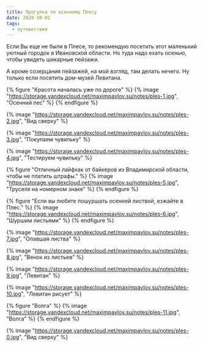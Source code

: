 ```yaml
---
title: Прогулка по осеннему Плесу
date: 2020-10-01
tags:
  - путешествия
---
```


Если Вы еще не были в Плесе, то рекомендую посетить этот маленький уютный городок в Ивановской области. Но туда надо ехать осенью, чтобы увидеть шикарные пейзажи.

А кроме созерцания пейзажей, на мой взгляд, там делать нечего. Ну только если посетить дом-музей Левитана.

{% figure "Красота началась уже по дороге" %}
{% image "https://storage.yandexcloud.net/maximpavlov.su/notes/ples-1.jpg", "Осенний лес" %}
{% endfigure %}

{% image "https://storage.yandexcloud.net/maximpavlov.su/notes/ples-2.jpg", "Вид сверху" %}

{% image "https://storage.yandexcloud.net/maximpavlov.su/notes/ples-3.jpg", "Покупаем чувильку" %}

{% image "https://storage.yandexcloud.net/maximpavlov.su/notes/ples-4.jpg", "Тестируем чувильку" %}

{% figure "Отличный лайфхак от байкеров из Владимирской области, чтобы не платить штрафы." %}
{% image "https://storage.yandexcloud.net/maximpavlov.su/notes/ples-5.jpg", "Труселя на номерном знаке" %}
{% endfigure %}

{% figure "Если вы любите пошуршать осенней листвой, езжайте в Плес." %}
{% image "https://storage.yandexcloud.net/maximpavlov.su/notes/ples-6.jpg", "Шуршим листьями" %}
{% endfigure %}

{% image "https://storage.yandexcloud.net/maximpavlov.su/notes/ples-7.jpg", "Опавшая листва" %}

{% image "https://storage.yandexcloud.net/maximpavlov.su/notes/ples-8.jpg", "Венок из листьев" %}

{% image "https://storage.yandexcloud.net/maximpavlov.su/notes/ples-9.jpg", "Левитан" %}

{% image "https://storage.yandexcloud.net/maximpavlov.su/notes/ples-10.jpg", "Левитан рисует" %}

{% figure "Волга" %}
{% image "https://storage.yandexcloud.net/maximpavlov.su/notes/ples-11.jpg", "Волга" %}
{% endfigure %}

{% image "https://storage.yandexcloud.net/maximpavlov.su/notes/ples-0.jpg", "Вид сверху" %}
